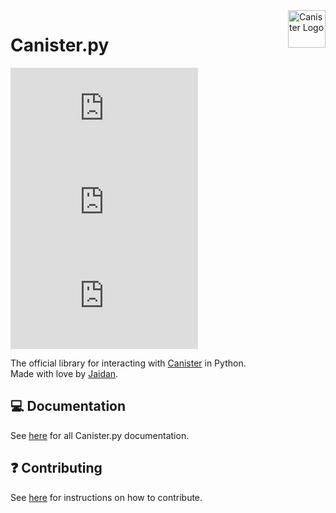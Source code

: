 <img src="https://canister.me/canister.svg" alt="Canister Logo" title="Canister" align="right" height="60"/>

# Canister.py

[![License](https://img.shields.io/github/license/cnstr/canister.py)](https://github.com/cnstr/canister.py/blob/main/LICENSE)
[![Stars](https://img.shields.io/github/stars/cnstr/canister.py)](https://github.com/cnstr/canister.py/stargazers)
[![LoC](https://img.shields.io/tokei/lines/github/cnstr/canister.py)](https://github.com/cnstr/canister.py)

The official library for interacting with [Canister](https://canister.me) in Python.  
Made with love by [Jaidan](https://github.com/ja1dan).

## 💻 Documentation
See [here](./DOCUMENTATION.md) for all Canister.py documentation.

## ❓ Contributing
See [here](./CONTRIBUTING.md) for instructions on how to contribute.